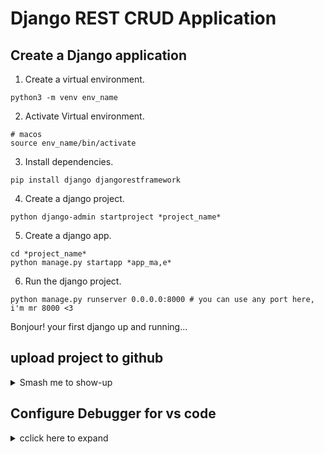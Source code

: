 # Django REST CRUD Application

## Create a Django application

1. Create a virtual environment.
```
python3 -m venv env_name
```

2. Activate Virtual environment.
```
# macos
source env_name/bin/activate 
```

3. Install dependencies.
```
pip install django djangorestframework
```

4. Create a django project.
```
python django-admin startproject *project_name*
```

5. Create a django app.
```
cd *project_name*
python manage.py startapp *app_ma,e*
```

6. Run the django project.
```
python manage.py runserver 0.0.0.0:8000 # you can use any port here, i'm mr 8000 <3
```
Bonjour! your first django up and running...

## upload project to github
<details>
<summary>Smash me to show-up</summary>

1. cd into the base directory of your project.
```
cd /where/you/want/to/go
```

2. Initialize git repository.
```
git init
```
3. Add files that are going to be included in first commit.
```
# git add single file
git add *file_name*

# git add everything inside current directory
git add .
```

4. Create a commit
```
git commit -m 'initial commit'
```

5. Create github repository.

6. Add remote link to your project.
```
git remote add origin https://github.com/your/project.git
```

7. Create main branch
```
git branch -M main
```

8. push to github.
```
git push -u origin main
```

9. Add `.gitignore` file.
```
# macos
touch .gitignore
```

10. Add directories or files which are not going to pushed to github.
```
dir/
__pycache__/ # ignone pycache directory
*.pyc # ignore all py cache files
*.sqlite3 # ignore database file
```

</details>

## Configure Debugger for vs code
<details>
<summary>cclick here to expand</summary>

1. Create a `launch.json file`
```
mkdir .vscode
cd .vscode
touch launch.json
```
2. Add following content to the `launch.josn`.
```
{
    "version": "0.2.0",
    "configurations": [
        {
            "name": "Python Debugger: Django",
            "type": "debugpy",
            "request": "launch",
            "program": "${workspaceFolder}/backend/manage.py", // location for manage.py file
            "args": [
                "runserver",
                "5000" // specify the port
            ],
            "django": true
        }
    ]
}
```
</details>